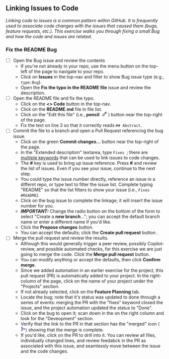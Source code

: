 ## Linking Issues to Code
_Linking code to issues is a common pattern within GitHub. It is frequently used to associate code changes with the issues that caused them (bugs, feature requests, etc.). This exercise walks you through fixing a small Bug and how the code and issues are related._

### Fix the README Bug
- [ ] Open the Bug issue and review the contents
  - If you're not already in your repo, use the menu button on the top-left of the page to navigate to your repo.
  - Click on **Issues** in the top-nav and filter to show Bug issue type (e.g., `type:Bug`).
  - Open the **Fix the typo in the README file** issue and review the description.
- [ ] Open the README file and fix the typo.
  - Click on the **<> Code** button in the top-nav.
  - Click on the **README.md** file in file list.
  - Click on the "Edit this file" (i.e., **pencil** ![Pencil](./images/bare-pencil.png)) button near the top-right of the page.
  - Fix the text on line 3 so that it correctly reads `## Abstract`.
- [ ] Commit the file to a branch and open a Pull Request referencing the bug issue.
  - Click on the green **Commit changes...** button near the top-right of the page.
  - In the "Extended description" textarea, type `Fixes `; there are [multiple keywords](https://docs.github.com/en/get-started/writing-on-github/working-with-advanced-formatting/using-keywords-in-issues-and-pull-requests) that can be used to link issues to code changes.
  - The **#** key is used to bring up issue reference.  Press **#** and review the list of issues.  Even if you see your issue, continue to the next step.
  - You could type the issue number directly, reference an issue in a differnt repo, or type text to filter the issue list.  Complete typing "README" so that the list filters to show your issue (i.e., `Fixes #README`).
  - Click on the bug issue to complete the linkage; it will insert the issue number for you.
  - ***IMPORTANT:*** Change the radio button on the bottom of the form to select "Create a **new branch**..."; you can accept the default branch name or enter a different name if you'd like.
  - Click the **Propose changes** button.
  - You can accept the defaults; click the **Create pull request** button .
- [ ] Merge the pull request and review the results.
  - Although this would generally trigger a peer review, possibly Copilot-review, and possible automated checks, for this exercise we are just going to merge the code.  Click the **Merge pull request** button.
  - You can modify anything or accept the defaults, then click **Confirm merge**.
  - Since we added automation in an earlier exercise for the project, this pull request (PR) is automatically added to your project.  In the right-column of the page, click on the name of your project under the "Projects" section.
  - If not already selected, click on the **Feature Planning** tab.
  - Locate the bug; note that it's status was updated to done through a series of events: merging the PR with the "fixes" keyword closed the issue, and the project automation updated the status to "Done".
  - Click on the bug to open it; scan down in the on the right column and look for the "Deveopment" section.
  - Verify that the link to the PR in that section has the "merged" icon (![Merged icon](./images/merged-icon.jpeg)) showing that the merge is complete.
  - If you'd like, click on the PR to drill into it.  You can review all files, individually changed lines, and review feedabck in the PR as associated with this issue, and seamlessly move between the issue and the code changes.
